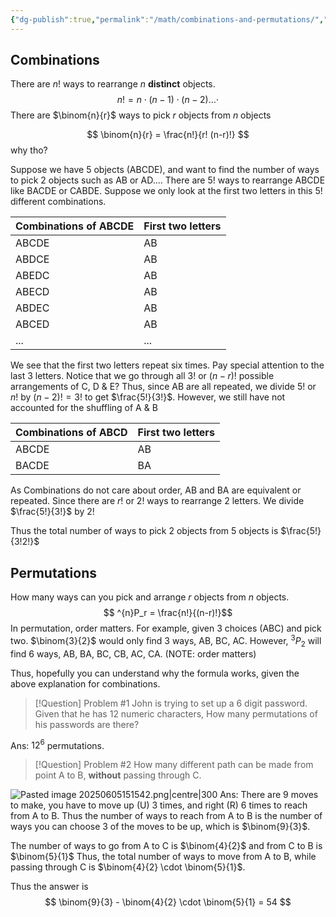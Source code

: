 ```yaml
---
{"dg-publish":true,"permalink":"/math/combinations-and-permutations/","dgPassFrontmatter":true,"noteIcon":""}
---
```


## Combinations
There are $n!$ ways to rearrange $n$ **distinct** objects.
$$
n! = n \cdot (n-1) \cdot (n-2) \dots \cdot 
$$
There are $\binom{n}{r}$ ways to pick $r$ objects from $n$ objects

$$
\binom{n}{r} = \frac{n!}{r! (n-r)!}
$$
why tho?

Suppose we have 5 objects (ABCDE), and want to find the number of ways to pick 2 objects such as AB or AD.... There are $5!$ ways to rearrange ABCDE like BACDE or CABDE. Suppose we only look at the first two letters in this $5!$ different combinations. 

| Combinations of ABCDE | First two letters |
| --------------------- | ----------------- |
| ABCDE                 | AB                |
| ABDCE                 | AB                |
| ABEDC                 | AB                |
| ABECD<br>             | AB                |
| ABDEC                 | AB                |
| ABCED                 | AB                |
| ...                   | ...               |

We see that the first two letters repeat six times. Pay special attention to the last 3 letters. Notice that we go through all $3!$ or $(n-r)!$ possible arrangements of C, D & E? Thus, since AB are all repeated, we divide $5!$ or $n!$ by $(n-2)! = 3!$ to get $\frac{5!}{3!}$.
However, we still have not accounted for the shuffling of A & B

| Combinations of ABCD | First two letters |
| -------------------- | ----------------- |
| ABCDE                | AB                |
| BACDE                | BA                |

As Combinations do not care about order, AB and BA are equivalent or repeated. Since there are $r!$ or $2!$ ways to rearrange 2 letters. We divide $\frac{5!}{3!}$ by $2!$

Thus the total number of ways to pick 2 objects from 5 objects is $\frac{5!}{3!2!}$



## Permutations

How many ways can you pick and arrange $r$ objects from $n$ objects.
$$
^{n}P_r = \frac{n!}{(n-r)!}$$
In permutation, order matters. For example, given 3 choices (ABC) and pick two. $\binom{3}{2}$ would only find 3 ways, AB, BC, AC. However, $^3P_2$ will find 6 ways, AB, BA, BC, CB, AC, CA. (NOTE: order matters)

Thus, hopefully you can understand why the formula works, given the above explanation for combinations.

> [!Question] Problem #1
> John is trying to set up a 6 digit password. Given that he has 12 numeric characters, How many permutations of his passwords are there?

Ans:  $12^6$ permutations.

> [!Question] Problem #2 
> How many different path can be made from point A to B, **without** passing through C.

![Pasted image 20250605151542.png|centre|300](/img/user/Images/Pasted%20image%2020250605151542.png)
Ans:
There are 9 moves to make, you have to move up (U) 3 times, and right (R) 6 times to reach from A to B. Thus the number of ways to reach from A to B is the number of ways you can choose 3 of the moves to be up, which is $\binom{9}{3}$. 

The number of ways to go from A to C is $\binom{4}{2}$ and from C to B is $\binom{5}{1}$ 
Thus, the total number of ways to move from A to B, while passing through C is $\binom{4}{2} \cdot \binom{5}{1}$. 

Thus the answer is 
$$
\binom{9}{3} - \binom{4}{2} \cdot \binom{5}{1} = 54
$$


